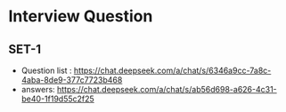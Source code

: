 # Interview Question
## SET-1
- Question list : https://chat.deepseek.com/a/chat/s/6346a9cc-7a8c-4aba-8de9-377c7723b468
- answers: https://chat.deepseek.com/a/chat/s/ab56d698-a626-4c31-be40-1f19d55c2f25

